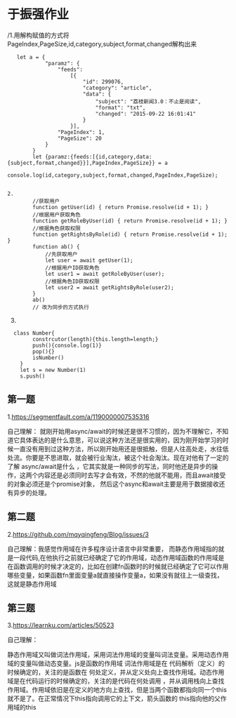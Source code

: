 # 于振强作业

  /1.用解构赋值的方式将 PageIndex,PageSize,id,category,subject,format,changed解构出来
     

```
   let a = {
            "paramz": {
                "feeds":
                    [{
                        "id": 299076,
                        "category": "article",
                        "data": {
                            "subject": "荔枝新闻3.0：不止是阅读",
                            "format": "txt",
                            "changed": "2015-09-22 16:01:41"
                        }
                    }],
                "PageIndex": 1,
                "PageSize": 20
            }
        }
        let {paramz:{feeds:[{id,category,data:{subject,format,changed}}],PageIndex,PageSize}} = a
        console.log(id,category,subject,format,changed,PageIndex,PageSize);
        
```



  

```
2.
        //获取用户
        function getUser(id) { return Promise.resolve(id + 1); }
        //根据用户获取角色
        function getRoleByUser(id) { return Promise.resolve(id + 1); }
        //根据角色获取权限
        function getRightsByRole(id) { return Promise.resolve(id + 1); }
        function ab() {
            //先获取用户
            let user = await getUser(1);
            //根据用户ID获取角色
            let user1 = await getRoleByUser(user);
            //根据角色ID获取权限
            let user2 = await getRightsByRole(user2);
        }
        ab()
        // 改为同步的方式执行
```



3.

      class Number{
            constrcutor(length){this.length=length;}
            push(){console.log(1)}
            pop(){}
            isNumber()
        }
        let s = new Number(1)
        s.push()


## 第一题

1.https://segmentfault.com/a/1190000007535316

自己理解： 就刚开始用async/await的时候还是很不习惯的，因为不理解它，不知道它具体表达的是什么意思，可以说这种方法还是很实用的，因为刚开始学习的时候一直没有用到过这种方法，所以刚开始用还是很抵触，但是人往高处走，水往低处流。你要是不思进取，就会被行业淘汰，被这个社会淘汰。现在对他有了一定的了解 async/await是什么  ，它其实就是一种同步的写法，同时他还是异步的操作，这两个内容还是必须同时去写才会有效，不然的他就不能用，而且await接受的对象必须还是个promise对象，  然后这个async和await主要是用于数据接收还有异步的处理。

 ## 第二题

2.https://github.com/mqyqingfeng/Blog/issues/3

自己理解：我感觉作用域在许多程序设计语言中非常重要， 而静态作用域指的就是一段代码,在他执行之前就已经确定了它的作用域，动态作用域函数的作用域是在函数调用的时候才决定的，比如在创建fn函数时的时候就已经确定了它可以作用哪些变量，如果函数fn里面变量a就直接操作变量a，如果没有就往上一级查找，这就是静态作用域



## 第三题

3.https://learnku.com/articles/50523

自己理解：

静态作用域又叫做词法作用域，采用词法作用域的变量叫词法变量。采用动态作用域的变量叫做动态变量。js是函数的作用域 词法作用域是在 代码解析（定义）的时候确定的，关注的是函数在 何处定义，并从定义处向上查找作用域。动态作用域是在代码运行的时候确定的，关注的是代码在何处调用 ，并从调用栈向上查找作用域。作用域依旧是在定义的地方向上查找，但是当两个函数都指向同一个this就不是了。在正常情况下this指向调用它的上下文，箭头函数的 this指向他的父作用域的this